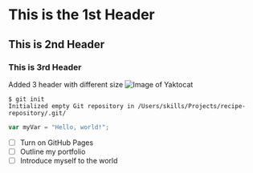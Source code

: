 # This is the 1st Header
## This is 2nd Header
### This is 3rd Header
Added 3 header with different size
![Image of Yaktocat](https://octodex.github.com/images/yaktocat.png)

```
$ git init
Initialized empty Git repository in /Users/skills/Projects/recipe-repository/.git/
```

``` javascript
var myVar = "Hello, world!";
```

- [ ] Turn on GitHub Pages
- [ ] Outline my portfolio
- [ ] Introduce myself to the world
